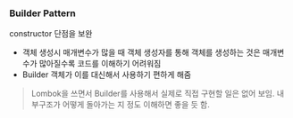 ### Builder Pattern
constructor 단점을 보완
- 객체 생성시 매개변수가 많을 때 객체 생성자를 통해 객체를 생성하는 것은 매개변수가 많아질수록 코드를 이해하기 어려워짐
- Builder 객체가 이를 대신해서 사용하기 편하게 해줌

> Lombok을 쓰면서 Builder를 사용해서 실제로 직접 구현할 일은 없어 보임. 내부구조가 어떻게 돌아가는 지 정도 이해하면 좋을 듯 함.